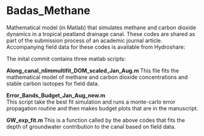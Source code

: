 # Badas_Methane
Mathematical model (in Matlab) that simulates methane and carbon dioxide dynamics in a tropical peatland drainage canal. These codes are shared as part of the submission process of an academic journal article. Accompanying field data for these codes is available from Hydroshare: 

The inital commit contains three matlab scripts:

<b> Along_canal_nlimmultifit_DOM_scaled_Jan_Aug.m </b> 
This file fits the mathematical model of methane and carbon dioxide concentrations and stable carbon isotopes for field data.

<b> Error_Bands_Budget_Jan_Aug_new.m </b>  
This script take the best fit simulation and runs a monte-carlo error propagation routine and then makes budget plots that are in the manuscript. 

<b> GW_exp_fit.m </b>
This is a function called by the above codes that fits the depth of groundwater contribution to the canal based on field data.


